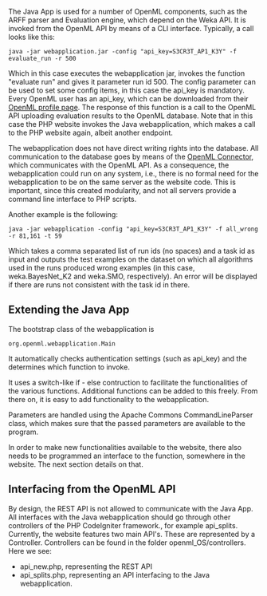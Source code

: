 The Java App is used for a number of OpenML components, such as the ARFF parser and Evaluation engine, which depend on the Weka API. It is invoked from the OpenML API by means of a CLI interface. Typically, a call looks like this:

`java -jar webapplication.jar -config "api_key=S3CR3T_AP1_K3Y" -f evaluate_run -r 500`

Which in this case executes the webapplication jar, invokes the function "evaluate run" and gives it parameter run id 500. The config parameter can be used to set some config items, in this case the api_key is mandatory. Every OpenML user has an api_key, which can be downloaded from their [OpenML profile page](http://www.openml.org/u). The response of this function is a call to the OpenML API uploading evaluation results to the OpenML database. Note that in this case the PHP website invokes the Java webapplication, which makes a call to the PHP website again, albeit another endpoint. 

The webapplication does not have direct writing rights into the database. All communication to the database goes by means of the [OpenML Connector](http://search.maven.org/#search|ga|1|g%3A%22org.openml%22), which communicates with the OpenML API. As a consequence, the webapplication could run on any system, i.e., there is no formal need for the webapplication to be on the same server as the website code. This is important, since this created modularity, and not all servers provide a command line interface to PHP scripts.

Another example is the following:

`java -jar webapplication -config "api_key=S3CR3T_AP1_K3Y" -f all_wrong -r 81,161 -t 59`

Which takes a comma separated list of run ids (no spaces) and a task id as input and outputs the test examples on the dataset on which all algorithms used in the runs produced wrong examples (in this case, weka.BayesNet_K2 and weka.SMO, respectively). An error will be displayed if there are runs not consistent with the task id in there. 

## Extending the Java App

The bootstrap class of the webapplication is

`org.openml.webapplication.Main`

It automatically checks authentication settings (such as api_key) and the determines which function to invoke. 

It uses a switch-like if - else contruction to facilitate the functionalities of the various functions. Additional functions can be added to this freely. From there on, it is easy to add functionality to the webapplication. 

Parameters are handled using the Apache Commons CommandLineParser class, which makes sure that the passed parameters are available to the program. 

In order to make new functionalities available to the website, there also needs to be programmed an interface to the function, somewhere in the website. The next section details on that. 

## Interfacing from the OpenML API
By design, the REST API is not allowed to communicate with the Java App. All interfaces with the Java webapplication should go through other controllers of the PHP CodeIgniter framework., for example api_splits. Currently, the website features two main API's. These are represented by a Controller. Controllers can be found in the folder openml_OS/controllers. Here we see:
* api_new.php, representing the REST API
* api_splits.php, representing an API interfacing to the Java webapplication. 



